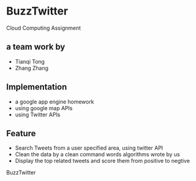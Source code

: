 BuzzTwitter
===========
Cloud Computing Assignment

## a team work by 

- Tianqi Tong
- Zhang Zhang

## Implementation

- a google app engine homework
- using google map APIs
- using Twitter APIs


## Feature

- Search Tweets from a user specified area, using twitter API
- Clean the data by a clean command words algorithms wrote by us
- Display the top related tweets and score them from positive to negtive

BuzzTwitter

